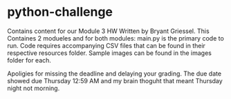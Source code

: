 # python-challenge
Contains content for our Module 3 HW Written by Bryant Griessel.
This Containes 2 modueles and for both modules:
	main.py is the primary code to run.
	Code requires accompanying CSV files that can be found in their respective resources folder.
	Sample images can be found in the images folder for each.

Apoligies for missing the deadline and delaying your grading. The due date showed due Thursday 12:59 AM and my brain thoguht that meant Thursday night not morning.

